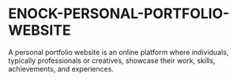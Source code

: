 # ENOCK-PERSONAL-PORTFOLIO-WEBSITE
A personal portfolio website is an online platform where individuals, typically professionals or creatives, showcase their work, skills, achievements, and experiences. 
